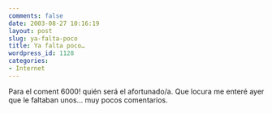 ```yaml
---
comments: false
date: 2003-08-27 10:16:19
layout: post
slug: ya-falta-poco
title: Ya falta poco…
wordpress_id: 1128
categories:
- Internet
---
```


Para el coment 6000! quién será el afortunado/a. Que locura me enteré ayer que le faltaban unos… muy pocos comentarios.




 

